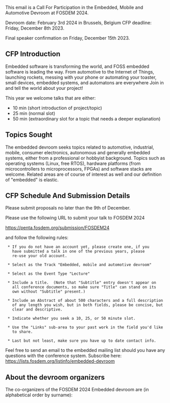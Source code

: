 This email is a Call For Participation in the Embedded, Mobile and
Automotive Devroom at FOSDEM 2024.


Devroom date: February 3rd 2024 in Brussels, Belgium
CFP deadline: Friday, December 8th 2023.

Final speaker confirmation on Friday, December 15th 2023.


CFP Introduction
---------------------------

Embedded software is transforming the world, and FOSS embedded software
is leading the way. From automotive to the Internet of Things,
launching rockets, messing with your phone or automating your toaster,
small devices, embedded systems, and automatons are everywhere
Join in and tell the world about your project!

This year we welcome talks that are either:
* 10 min (short introduction of project/topic)
* 25 min (normal slot)
* 50 min (extraordinary slot for a topic that needs a deeper explanation)

Topics Sought
------------------------

The embedded devroom seeks topics related to automotive, industrial,
mobile, consumer electronics, autonomous and generally embedded
systems, either from a professional or hobbyist background. Topics
such as operating systems (Linux, free RTOS), hardware platforms (from
microcontrollers to microprocessors, FPGAs) and software stacks are
welcome. Related areas are of course of interest as well and our
definition of "embedded" is elastic.

CFP Schedule And Submission Details
-----------------------------------------------------------

Please submit proposals no later than the 9th of December.

Please use the following URL to submit your talk to FOSDEM 2024

https://penta.fosdem.org/submission/FOSDEM24


and follow the following rules:

     * If you do not have an account yet, please create one, if you
       have submitted a talk in one of the previous years, please
       re-use your old account.

     * Select as the Track "Embedded, mobile and automotive devroom"

     * Select as the Event Type "Lecture"

     * Include a title.  (Note that "Subtitle" entry doesn't appear on
       all conference documents, so make sure "Title" can stand on its
       own without "Subtitle" present.)

     * Include an Abstract of about 500 characters and a full description
       of any length you wish, but in both fields, please be concise, but
       clear and descriptive.

     * Indicate whether you seek a 10, 25, or 50 minute slot.

     * Use the "Links" sub-area to your past work in the field you'd like
       to share.

     * Last but not least, make sure you have up to date contact info.

Feel free to send an email to the embedded mailing list should you have
any questions with the conference system.
Subscribe here: https://lists.fosdem.org/listinfo/embedded-devroom


About the devroom organizers
--------------------------------------------------

The co-organizers of the FOSDEM 2024 Embedded devroom are
(in alphabetical order by surname):
